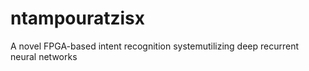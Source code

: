 # ntampouratzisx
A novel FPGA-based intent recognition systemutilizing deep recurrent neural networks
